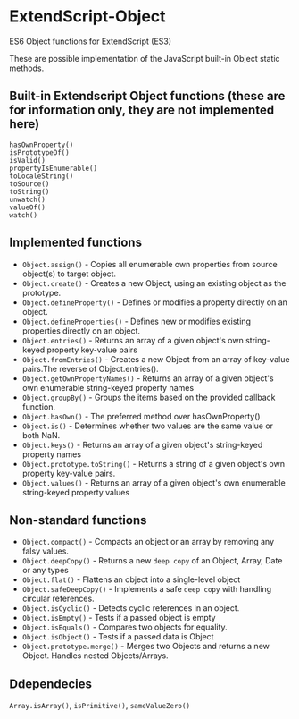 
# ExtendScript-Object

ES6 Object functions for ExtendScript (ES3)

These are possible implementation of the JavaScript built-in Object static methods.

## Built-in Extendscript Object functions (these are for information only, they are not implemented here)

  `hasOwnProperty()`  
  `isPrototypeOf()`  
  `isValid()`  
  `propertyIsEnumerable()`  
  `toLocaleString()`  
  `toSource()`  
  `toString()`  
  `unwatch()`  
  `valueOf()`  
  `watch()`  

## Implemented functions
  
* `Object.assign()`             - Copies all enumerable own properties from source object(s) to target object.  
* `Object.create()`             - Creates a new Object, using an existing object as the prototype.
* `Object.defineProperty()`     - Defines or modifies a property directly on an object.  
* `Object.defineProperties()`   - Defines new or modifies existing properties directly on an object.  
* `Object.entries()`            - Returns an array of a given object's own string-keyed property key-value pairs  
* `Object.fromEntries()`        - Creates a new Object from an array of key-value pairs.The reverse of Object.entries().  
* `Object.getOwnPropertyNames()` - Returns an array of a given object's own enumerable string-keyed property names  
* `Object.groupBy()`            - Groups the items based on the provided callback function.  
* `Object.hasOwn()`             - The preferred method over hasOwnProperty()  
* `Object.is()`                 - Determines whether two values are the same value or both NaN.  
* `Object.keys()`               - Returns an array of a given object's string-keyed property names
* `Object.prototype.toString()` - Returns a string of a given object's own property key-value pairs.  
* `Object.values()`             - Returns an array of a given object's own enumerable string-keyed property values

## Non-standard functions

* `Object.compact()`          - Compacts an object or an array by removing any falsy values.
* `Object.deepCopy()`           - Returns a new `deep copy` of an Object, Array, Date or any types
* `Object.flat()`               - Flattens an object into a single-level object
* `Object.safeDeepCopy()`       - Implements a safe `deep copy` with handling circular references.
* `Object.isCyclic()`           - Detects cyclic references in an object.
* `Object.isEmpty()`            - Tests if a passed object is empty
* `Object.isEquals()`           - Compares two objects for equality.
* `Object.isObject()`           - Tests if a passed data is Object
* `Object.prototype.merge()`    - Merges two Objects and returns a new Object. Handles nested Objects/Arrays.

## Ddependecies

`Array.isArray()`, `isPrimitive()`, `sameValueZero()`
